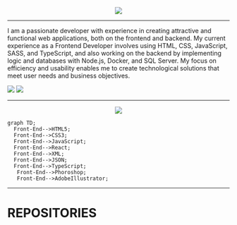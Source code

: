<p align="center">
  <a align="center" href="https://github.com/DenverCoder1/readme-typing-svg"><img src="https://readme-typing-svg.herokuapp.com?&font=Montserrat&color=fffc00&size=25&lines=Hi👋+I'm+Daniela+Porras;Software+Developer💾"/></a>
</p>
 <hr>
<!------------------------------------------------------------------------------------------------------------------------------------------------------------>
<div align="left">
  <p >
 I am a passionate developer with experience in creating attractive
 and functional web applications, both on the frontend and backend.
 My current experience as a Frontend Developer involves using HTML,
 CSS, JavaScript, SASS, and TypeScript, and also working on the
 backend by implementing logic and databases with Node.js, Docker,
 and SQL Server. My focus on efficiency and usability enables me
 to create technological solutions that meet user needs and business
 objectives.
  </p>
</div>
<a href="https://www.linkedin.com/in/porras-daniela/" target="_blank"><img src="https://img.shields.io/badge/-LinkedIn-%230077B5?style=for-the-badge&logo=linkedin&logoColor=white" target="_blank"></a> 
<a href = "mailto:demporras@gmail.com"><img src="https://img.shields.io/badge/-Gmail-%23333?style=for-the-badge&logo=gmail&logoColor=white" target="_blank"></a>
 <hr>
 
<!------------------------------------------------------------------------------------------------------------------------------------------------------------>
<p align="center">
<img src="https://skillicons.dev/icons?i=html,css,javascript,react,sass,nodejs,typescript,cs,docker,ps,ai,aws" />
<p/>

  ```mermaid
graph TD;
    Front-End-->HTML5;
    Front-End-->CSS3;
    Front-End-->JavaScript;
    Front-End-->React;
    Front-End-->XML;
    Front-End-->JSON;
    Front-End-->TypeScript;
     Front-End-->Phoroshop;
     Front-End-->AdobeIllustrator;
```
  <hr>
<!------------------------------------------------------------------------------------------------------------------------------------------------------------>
<h1 align="left">REPOSITORIES</h1>

